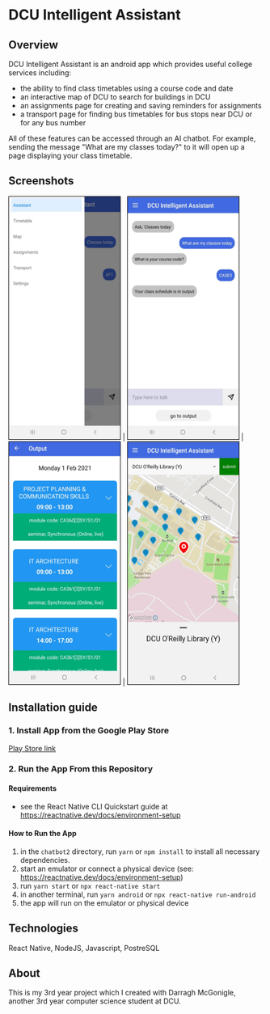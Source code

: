 # DCU Intelligent Assistant

## Overview

DCU Intelligent Assistant is an android app which provides useful college services including:
- the ability to find class timetables using a course code and date
- an interactive map of DCU to search for buildings in DCU
- an assignments page for creating and saving reminders for assignments
- a transport page for finding bus timetables for bus stops near DCU or for any bus number

All of these features can be accessed through an AI chatbot. For example, sending the message "What are my classes today?" to it will open up a page displaying your class timetable.

## Screenshots

<img src="./readme-images/drawer-menu.jpg" height="480px" width="220px" style="border: 1px solid black;" /> | <img src="./readme-images/assistant.jpg" height="480px" width="220px" style="border: 1px solid black;" /> | <img src="./readme-images/output.jpg" height="480px" width="220px" style="border: 1px solid black;" />  | <img src="./readme-images/map.jpg" height="480px" width="220px" style="border: 1px solid black;" />

## Installation guide

### 1. Install App from the Google Play Store

[Play Store link](https://play.google.com/store/apps/details?id=com.chatbot2)

### 2. Run the App From this Repository

#### Requirements

* see the React Native CLI Quickstart guide at https://reactnative.dev/docs/environment-setup

#### How to Run the App

1. in the `chatbot2` directory, run `yarn` or `npm install` to install all necessary dependencies.
2. start an emulator or connect a physical device (see: https://reactnative.dev/docs/environment-setup)
3. run `yarn start` or `npx react-native start`
4. in another terminal, run `yarn android` or `npx react-native run-android`
5. the app will run on the emulator or physical device

## Technologies

React Native, NodeJS, Javascript, PostreSQL

## About
This is my 3rd year project which I created with Darragh McGonigle, another 3rd year computer science student at DCU.

